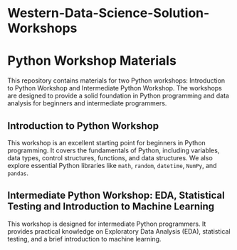 # Western-Data-Science-Solution-Workshops

# Python Workshop Materials

This repository contains materials for two Python workshops: Introduction to Python Workshop and Intermediate Python Workshop. The workshops are designed to provide a solid foundation in Python programming and data analysis for beginners and intermediate programmers.

## Introduction to Python Workshop

This workshop is an excellent starting point for beginners in Python programming. It covers the fundamentals of Python, including variables, data types, control structures, functions, and data structures. We also explore essential Python libraries like `math`, `random`, `datetime`, `NumPy`, and `pandas`.

## Intermediate Python Workshop: EDA, Statistical Testing and Introduction to Machine Learning

This workshop is designed for intermediate Python programmers. It provides practical knowledge on Exploratory Data Analysis (EDA), statistical testing, and a brief introduction to machine learning.
